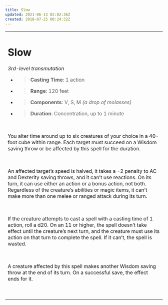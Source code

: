 ```yaml
---
title: Slow
updated: 2021-06-13 02:02:36Z
created: 2018-07-25 00:24:32Z
---
```


<table><tbody><tr class="odd"><td><h1 id="slow"><strong>Slow</strong></h1><p><em>3rd-level transmutation</em></p><ul><li><blockquote><p><strong>Casting Time</strong>: 1 action</p></blockquote></li><li><blockquote><p><strong>Range</strong>: 120 feet</p></blockquote></li><li><blockquote><p><strong>Components</strong>: V, S, M <em>(a drop of molasses)</em></p></blockquote></li><li><blockquote><p><strong>Duration</strong>: Concentration, up to 1 minute</p></blockquote></li></ul><p> </p><p>You alter time around up to six creatures of your choice in a 40-foot cube within range. Each target must succeed on a Wisdom saving throw or be affected by this spell for the duration.</p><p> </p><p>An affected target’s speed is halved, it takes a -2 penalty to AC and Dexterity saving throws, and it can’t use reactions. On its turn, it can use either an action or a bonus action, not both. Regardless of the creature’s abilities or magic items, it can’t make more than one melee or ranged attack during its turn.</p><p> </p><p>If the creature attempts to cast a spell with a casting time of 1 action, roll a d20. On an 11 or higher, the spell doesn’t take effect until the creature’s next turn, and the creature must use its action on that turn to complete the spell. If it can’t, the spell is wasted.</p><p> </p><p>A creature affected by this spell makes another Wisdom saving throw at the end of its turn. On a successful save, the effect ends for it.</p><p> </p></td></tr></tbody></table>